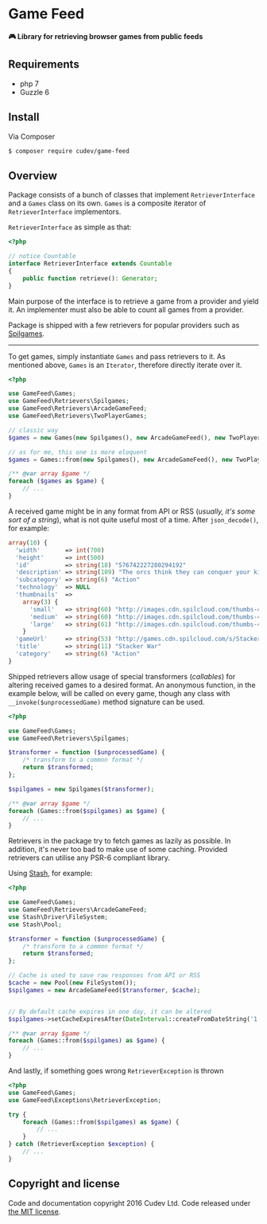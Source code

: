 # Game Feed
**:video_game: Library for retrieving browser games from public feeds**

## Requirements
- php 7
- Guzzle 6

## Install
Via Composer

``` bash
$ composer require cudev/game-feed
```

## Overview

Package consists of a bunch of classes that implement `RetrieverInterface` and a `Games` class on its own.
`Games` is a composite iterator of `RetrieverInterface` implementors.

`RetrieverInterface` as simple as that:
```php
<?php

// notice Countable
interface RetrieverInterface extends Countable
{
    public function retrieve(): Generator;
}
```
Main purpose of the interface is to retrieve a game from a provider and yield it. An implementer must
also be able to count all games from a provider.

Package is shipped with a few retrievers for popular providers such as [Spilgames](http://www.spilgames.com/).

----

To get games, simply instantiate `Games` and pass retrievers to it.
As mentioned above, `Games` is an `Iterator`, therefore directly iterate over it.
```php
<?php

use GameFeed\Games;
use GameFeed\Retrievers\Spilgames;
use GameFeed\Retrievers\ArcadeGameFeed;
use GameFeed\Retrievers\TwoPlayerGames;

// classic way
$games = new Games(new Spilgames(), new ArcadeGameFeed(), new TwoPlayerGames());

// as for me, this one is more eloquent
$games = Games::from(new Spilgames(), new ArcadeGameFeed(), new TwoPlayerGames());

/** @var array $game */
foreach ($games as $game) {
    // ...
}
```

A received game might be in any format from API or RSS (*usually, it's some sort of a string*), what is not quite useful
most of a time. After `json_decode()`, for example:
```php
array(10) {
  'width'       => int(700)
  'height'      => int(500)
  'id'          => string(18) "576742227280294192"
  'description' => string(109) "The orcs think they can conquer your kingdom in no time flat. You’re not going to let that happen, are you?"
  'subcategory' => string(6) "Action"
  'technology'  => NULL
  'thumbnails'  =>
    array(3) {
      'small'   => string(60) "http://images.cdn.spilcloud.com/thumbs-4-8/100X75_160048.jpg"
      'medium'  => string(60) "http://images.cdn.spilcloud.com/thumbs-4-8/120X90_160048.jpg"
      'large'   => string(61) "http://images.cdn.spilcloud.com/thumbs-4-8/200X120_160048.jpg"
    }
  'gameUrl'     => string(53) "http://games.cdn.spilcloud.com/s/StackerWar_final.swf"
  'title'       => string(11) "Stacker War"
  'category'    => string(6) "Action"
}
```
Shipped retrievers allow usage of special transformers (*callables*) for altering received games to a desired format.
An anonymous function, in the example below, will be called on every game,
though any class with `__invoke($unprocessedGame)` method signature can be used.
```php
<?php

use GameFeed\Games;
use GameFeed\Retrievers\Spilgames;

$transformer = function ($unprocessedGame) {
    /* transform to a common format */
    return $transformed;
};

$spilgames = new Spilgames($transformer);

/** @var array $game */
foreach (Games::from($spilgames) as $game) {
    // ...
}
```

Retrievers in the package try to fetch games as lazily as possible. In addition, it's never too bad
to make use of some caching. Provided retrievers can utilise any PSR-6 compliant library.

Using [Stash](http://www.stashphp.com/), for example:
```php
<?php

use GameFeed\Games;
use GameFeed\Retrievers\ArcadeGameFeed;
use Stash\Driver\FileSystem;
use Stash\Pool;

$transformer = function ($unprocessedGame) {
    /* transform to a common format */
    return $transformed;
};

// Cache is used to save raw responses from API or RSS
$cache = new Pool(new FileSystem());
$spilgames = new ArcadeGameFeed($transformer, $cache);


// By default cache expires in one day, it can be altered
$spilgames->setCacheExpiresAfter(DateInterval::createFromDateString('1 minute'));

/** @var array $game */
foreach (Games::from($spilgames) as $game) {
    // ...
}
```

And lastly, if something goes wrong `RetrieverException` is thrown
```php
<?php
use GameFeed\Games;
use GameFeed\Exceptions\RetrieverException;

try {
    foreach (Games::from($spilgames) as $game) {
        // ...
    }
} catch (RetrieverException $exception) {
    // ...
}
```

## Copyright and license
Code and documentation copyright 2016 Cudev Ltd. Code released under [the MIT license](https://github.com/cudev/game-feed/blob/master/LICENSE).
